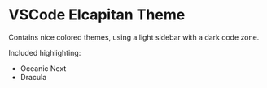 # VSCode Elcapitan Theme

Contains nice colored themes, using a light sidebar with a dark code zone.

Included highlighting:
* Oceanic Next
* Dracula

